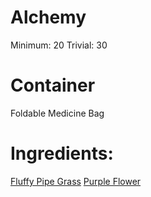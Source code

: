 <!-- TITLE: Purple Passion Pipe Grass -->
<!-- SUBTITLE: Fluffy purple herbs, used in pipe smoking -->


# Alchemy
Minimum: 20
Trivial: 30


# Container
Foldable Medicine Bag

# Ingredients:
[Fluffy Pipe Grass](fluffy-pipe-grass)
[Purple Flower](purple-flower)